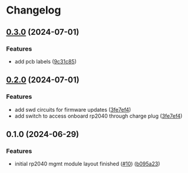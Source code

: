 # Changelog

## [0.3.0](https://github.com/mikesmitty/pdusb/compare/rp2040-mgmt-module-v0.2.0...rp2040-mgmt-module-v0.3.0) (2024-07-01)


### Features

* add pcb labels ([9c31c85](https://github.com/mikesmitty/pdusb/commit/9c31c85c5588734c0f8cb24f46a7b92215036b89))

## [0.2.0](https://github.com/mikesmitty/pdusb/compare/rp2040-mgmt-module-v0.1.0...rp2040-mgmt-module-v0.2.0) (2024-07-01)


### Features

* add swd circuits for firmware updates ([3fe7ef4](https://github.com/mikesmitty/pdusb/commit/3fe7ef4b14e35cb9b6d7b5f8920c50c7c5d31d5d))
* add switch to access onboard rp2040 through charge plug ([3fe7ef4](https://github.com/mikesmitty/pdusb/commit/3fe7ef4b14e35cb9b6d7b5f8920c50c7c5d31d5d))

## 0.1.0 (2024-06-29)


### Features

* initial rp2040 mgmt module layout finished ([#10](https://github.com/mikesmitty/pdusb/issues/10)) ([b095a23](https://github.com/mikesmitty/pdusb/commit/b095a23ff2c25b706dd3f82efd2fbcd2280f2029))
